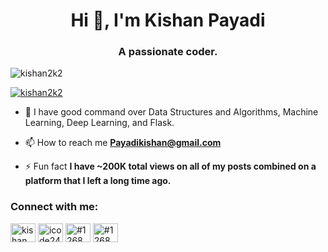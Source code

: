 <h1 align="center">Hi 🤝, I'm Kishan Payadi</h1>
<h3 align="center">A passionate coder.</h3>

<p align="left"> <img src="https://komarev.com/ghpvc/?username=kishan2k2&label=Profile%20views&color=0e75b6&style=flat" alt="kishan2k2" /> </p>

<p align="left"> <a href="https://github.com/ryo-ma/github-profile-trophy"><img src="https://github-profile-trophy.vercel.app/?username=kishan2k2" alt="kishan2k2" /></a> </p>

- 🌱 I have good command over Data Structures and Algorithms, Machine Learning, Deep Learning, and Flask.

- 📫 How to reach me **Payadikishan@gmail.com**

- ⚡ Fun fact **I have ~200K total views on all of my posts combined on a platform that I left a long time ago.**

<h3 align="left">Connect with me:</h3>
<p align="left">
<a href="https://linkedin.com/in/kishan payadi" target="blank"><img align="center" src="https://raw.githubusercontent.com/rahuldkjain/github-profile-readme-generator/master/src/images/icons/Social/linked-in-alt.svg" alt="kishan payadi" height="30" width="40" /></a>
<a href="https://www.instagram.com/kishan2_k_2/" target="_blank"><img align="center" src="https://raw.githubusercontent.com/rahuldkjain/github-profile-readme-generator/master/src/images/icons/Social/instagram.svg" alt="icode24_7" height="30" width="40" /></a>
<a href="https://discord.gg/#1268" target="_blank"><img align="center" src="https://raw.githubusercontent.com/rahuldkjain/github-profile-readme-generator/master/src/images/icons/Social/discord.svg" alt="#1268" height="30" width="40" /></a>
<a href="https://kishan2k2.github.io/Portfolio/" target="_blank"><img align="center" src="https://github.com/kishan2k2/kishan2k2/assets/94215304/ff7ed8c4-95b5-4dbd-ad29-ea93053e4f6b" alt="#1268" height="30" width="40" /></a>
</p>
